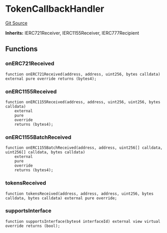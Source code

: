 # TokenCallbackHandler
[Git Source](https://github.com/TrueWallet/contracts/blob/843930f01013ad22976a2d653f9d67aaa82d54f4/src/callback/TokenCallbackHandler.sol)

**Inherits:**
IERC721Receiver, IERC1155Receiver, IERC777Recipient


## Functions
### onERC721Received


```solidity
function onERC721Received(address, address, uint256, bytes calldata) external pure override returns (bytes4);
```

### onERC1155Received


```solidity
function onERC1155Received(address, address, uint256, uint256, bytes calldata)
    external
    pure
    override
    returns (bytes4);
```

### onERC1155BatchReceived


```solidity
function onERC1155BatchReceived(address, address, uint256[] calldata, uint256[] calldata, bytes calldata)
    external
    pure
    override
    returns (bytes4);
```

### tokensReceived


```solidity
function tokensReceived(address, address, address, uint256, bytes calldata, bytes calldata) external pure override;
```

### supportsInterface


```solidity
function supportsInterface(bytes4 interfaceId) external view virtual override returns (bool);
```

